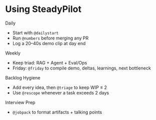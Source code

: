 # Using SteadyPilot

Daily
- Start with `@dailystart`
- Run `@numbers` before merging any PR
- Log a 20–40s demo clip at day end

Weekly
- Keep triad: RAG + Agent + Eval/Ops
- Friday: `@friday` to compile demo, deltas, learnings, next bottleneck

Backlog Hygiene
- Add every idea, then `@triage` to keep WIP ≤ 2
- Use `@rescope` whenever a task exceeds 2 days

Interview Prep
- `@jobpack` to format artifacts + talking points
